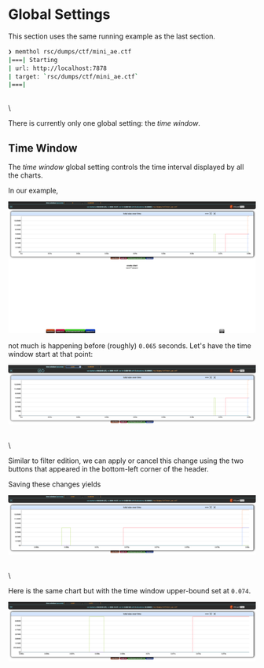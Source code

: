 # Global Settings

This section uses the same running example as the last section.

```bash
❯ memthol rsc/dumps/ctf/mini_ae.ctf
|===| Starting
| url: http://localhost:7878
| target: `rsc/dumps/ctf/mini_ae.ctf`
|===|

```

\
\

There is currently only one global setting: the *time window*.

## Time Window

The *time window* global setting controls the time interval displayed by all the charts.

In our example,

![](global_settings/init.png)

not much is happening before (roughly) `0.065` seconds. Let's have the time window start at that
point:

![](global_settings/time_window_1.png)

\
\

Similar to filter edition, we can apply or cancel this change using the two buttons that appeared in
the bottom-left corner of the header.

Saving these changes yields

![](global_settings/time_window_2.png)

\
\

Here is the same chart but with the time window upper-bound set at `0.074`.

![](global_settings/time_window_3.png)
